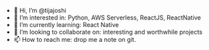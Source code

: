- 👋 Hi, I’m @tijajoshi
- 👀 I’m interested in: Python, AWS Serverless, ReactJS, ReactNative
- 🌱 I’m currently learning: React Native
- 💞️ I’m looking to collaborate on: interesting and worthwhile projects
- 📫 How to reach me: drop me a note on git.

<!---
tijajoshi/tijajoshi is a ✨ special ✨ repository because its `README.md` (this file) appears on your GitHub profile.
You can click the Preview link to take a look at your changes.
--->

